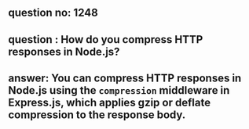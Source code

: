 
      
## question no: 1248

## question : How do you compress HTTP responses in Node.js?

## answer: You can compress HTTP responses in Node.js using the `compression` middleware in Express.js, which applies gzip or deflate compression to the response body.
      